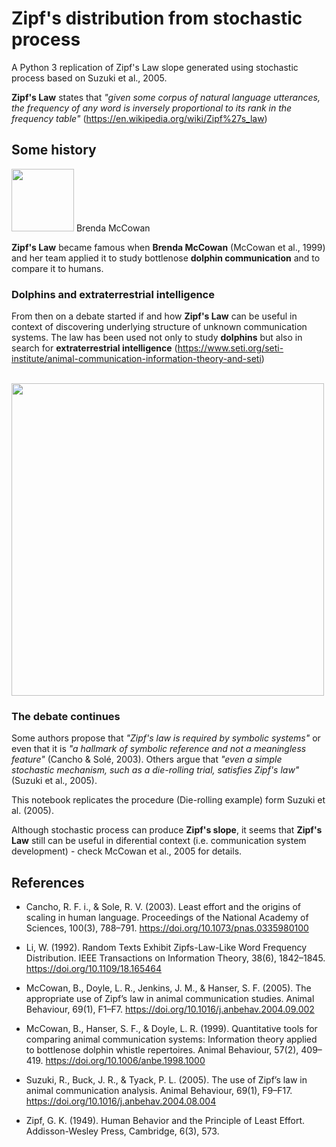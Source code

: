 # Zipf's distribution from stochastic process

A Python 3 replication of Zipf's Law slope generated using stochastic process based on Suzuki et al., 2005.

  **Zipf's Law** states that *"given some corpus of natural language utterances, the frequency of any word is inversely proportional to its rank in the frequency table"* (https://en.wikipedia.org/wiki/Zipf%27s_law)

## Some history

<img src="https://secure.vetmed.ucdavis.edu/public/utilities/getbase64Image.cfm?mivid=14652" width=100px/>
Brenda McCowan

<br>


  **Zipf's Law** became famous when **Brenda McCowan** (McCowan et al., 1999) and her team applied it to study bottlenose **dolphin communication** and to compare it to humans.
  
### Dolphins and extraterrestrial intelligence

 From then on a debate started if and how **Zipf's Law** can be useful in context of discovering underlying structure of unknown communication systems. The law has been used not only to study **dolphins** but also in search for **extraterrestrial intelligence** (https://www.seti.org/seti-institute/animal-communication-information-theory-and-seti)

<br>
<img src="http://www.industrytap.com/wp-content/uploads/2016/10/seti-e1476134762199.jpg" width=500px/>
<br>

### The debate continues

Some authors propose that *"Zipf's law is required by symbolic systems"* or even that it is *"a hallmark of symbolic reference and not a meaningless feature"* (Cancho & Solé, 2003). Others argue that *"even a simple stochastic mechanism, such as a die-rolling trial, satisfies Zipf's law"* (Suzuki et al., 2005).

This notebook replicates the procedure (Die-rolling example) form Suzuki et al. (2005).

Although stochastic process can produce **Zipf's slope**, it seems that **Zipf's Law** still can be useful in diferential context (i.e. communication system development) - check McCowan et al., 2005 for details.



## References

* Cancho, R. F. i., & Sole, R. V. (2003). Least effort and the origins of scaling in human language. Proceedings of the National Academy of Sciences, 100(3), 788–791. https://doi.org/10.1073/pnas.0335980100

* Li, W. (1992). Random Texts Exhibit Zipfs-Law-Like Word Frequency Distribution. IEEE Transactions on Information Theory, 38(6), 1842–1845. https://doi.org/10.1109/18.165464

* McCowan, B., Doyle, L. R., Jenkins, J. M., & Hanser, S. F. (2005). The appropriate use of Zipf’s law in animal communication studies. Animal Behaviour, 69(1), F1–F7. https://doi.org/10.1016/j.anbehav.2004.09.002

* McCowan, B., Hanser, S. F., & Doyle, L. R. (1999). Quantitative tools for comparing animal communication systems: Information theory applied to bottlenose dolphin whistle repertoires. Animal Behaviour, 57(2), 409–419. https://doi.org/10.1006/anbe.1998.1000

* Suzuki, R., Buck, J. R., & Tyack, P. L. (2005). The use of Zipf’s law in animal communication analysis. Animal Behaviour, 69(1), F9–F17. https://doi.org/10.1016/j.anbehav.2004.08.004

* Zipf, G. K. (1949). Human Behavior and the Principle of Least Effort. Addisson-Wesley Press, Cambridge, 6(3), 573.





